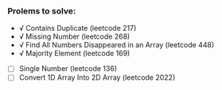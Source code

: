
### Prolems to solve:
- √ Contains Duplicate (leetcode 217)
- √ Missing Number (leetcode 268)
- √ Find All Numbers Disappeared in an Array (leetcode 448)
- √ Majority Element (leetcode 169)
- [ ] Single Number (leetcode 136)
- [ ] Convert 1D Array Into 2D Array (leetcode 2022)

